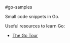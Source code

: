 #go-samples

Small code snippets in Go.

Useful resources to learn Go:

* [The Go Tour](https://tour.golang.org)
